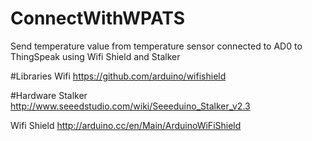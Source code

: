 ConnectWithWPATS
================
Send temperature value from temperature sensor connected to AD0 to ThingSpeak using Wifi Shield and Stalker

#Libraries
Wifi
https://github.com/arduino/wifishield

#Hardware
Stalker 
http://www.seeedstudio.com/wiki/Seeeduino_Stalker_v2.3

Wifi Shield
http://arduino.cc/en/Main/ArduinoWiFiShield
